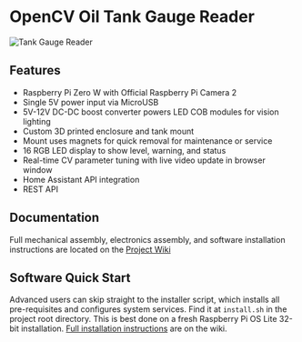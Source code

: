 # OpenCV Oil Tank Gauge Reader

![Tank Gauge Reader](https://user-images.githubusercontent.com/3910098/198852891-0fbadb3a-7941-4940-a51e-f092b6933b7c.png)

## Features
- Raspberry Pi Zero W with Official Raspberry Pi Camera 2
- Single 5V power input via MicroUSB
- 5V-12V DC-DC boost converter powers LED COB modules for vision lighting
- Custom 3D printed enclosure and tank mount
- Mount uses magnets for quick removal for maintenance or service
- 16 RGB LED display to show level, warning, and status
- Real-time CV parameter tuning with live video update in browser window
- Home Assistant API integration
- REST API

## Documentation

Full mechanical assembly, electronics assembly, and software installation instructions are located on the [Project Wiki](https://github.com/tangentaudio/opencv_tank_gauge/wiki)

## Software Quick Start

Advanced users can skip straight to the installer script, which installs all pre-requisites and configures system services.  Find it at `install.sh` in the project root directory.  This is best done on a fresh Raspberry Pi OS Lite 32-bit installation. [Full installation instructions](https://github.com/tangentaudio/opencv_tank_gauge/wiki/Software-Installation) are on the wiki.

